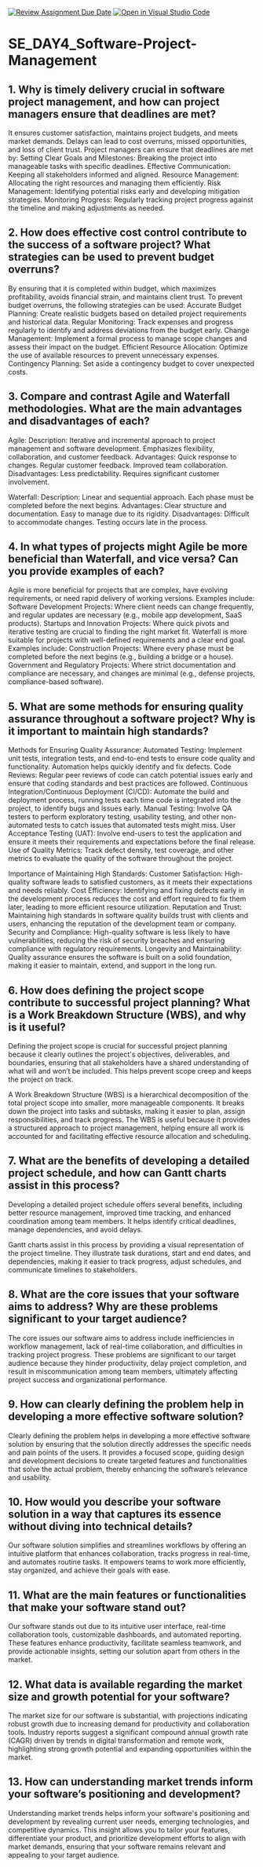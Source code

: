 [![Review Assignment Due Date](https://classroom.github.com/assets/deadline-readme-button-22041afd0340ce965d47ae6ef1cefeee28c7c493a6346c4f15d667ab976d596c.svg)](https://classroom.github.com/a/9pw6JKcu)
[![Open in Visual Studio Code](https://classroom.github.com/assets/open-in-vscode-2e0aaae1b6195c2367325f4f02e2d04e9abb55f0b24a779b69b11b9e10269abc.svg)](https://classroom.github.com/online_ide?assignment_repo_id=15689560&assignment_repo_type=AssignmentRepo)
# SE_DAY4_Software-Project-Management
## 1. Why is timely delivery crucial in software project management, and how can project managers ensure that deadlines are met?
It ensures customer satisfaction, maintains project budgets, and meets market demands. Delays can lead to cost overruns, missed opportunities, and loss of client trust.
Project managers can ensure that deadlines are met by:
Setting Clear Goals and Milestones: Breaking the project into manageable tasks with specific deadlines.
Effective Communication: Keeping all stakeholders informed and aligned.
Resource Management: Allocating the right resources and managing them efficiently.
Risk Management: Identifying potential risks early and developing mitigation strategies.
Monitoring Progress: Regularly tracking project progress against the timeline and making adjustments as needed.
## 2. How does effective cost control contribute to the success of a software project? What strategies can be used to prevent budget overruns?
By ensuring that it is completed within budget, which maximizes profitability, avoids financial strain, and maintains client trust.
To prevent budget overruns, the following strategies can be used:
Accurate Budget Planning: Create realistic budgets based on detailed project requirements and historical data.
Regular Monitoring: Track expenses and progress regularly to identify and address deviations from the budget early.
Change Management: Implement a formal process to manage scope changes and assess their impact on the budget.
Efficient Resource Allocation: Optimize the use of available resources to prevent unnecessary expenses.
Contingency Planning: Set aside a contingency budget to cover unexpected costs.
## 3. Compare and contrast Agile and Waterfall methodologies. What are the main advantages and disadvantages of each?
Agile:
Description:
 Iterative and incremental approach to project
management and software development.
 Emphasizes flexibility, collaboration, and customer
feedback.
Advantages:
 Quick response to changes.
 Regular customer feedback.
 Improved team collaboration.
Disadvantages:
 Less predictability.
 Requires significant customer involvement.

 Waterfall:
Description:
 Linear and sequential approach.
 Each phase must be completed before the next begins.
Advantages:
 Clear structure and documentation.
 Easy to manage due to its rigidity.
Disadvantages:
 Difficult to accommodate changes.
 Testing occurs late in the process.
## 4. In what types of projects might Agile be more beneficial than Waterfall, and vice versa? Can you provide examples of each?
Agile is more beneficial for projects that are complex, have evolving requirements, or need rapid delivery of working versions. Examples include:
Software Development Projects: Where client needs can change frequently, and regular updates are necessary (e.g., mobile app development, SaaS products).
Startups and Innovation Projects: Where quick pivots and iterative testing are crucial to finding the right market fit.
Waterfall is more suitable for projects with well-defined requirements and a clear end goal. Examples include:
Construction Projects: Where every phase must be completed before the next begins (e.g., building a bridge or a house).
Government and Regulatory Projects: Where strict documentation and compliance are necessary, and changes are minimal (e.g., defense projects, compliance-based software).
## 5. What are some methods for ensuring quality assurance throughout a software project? Why is it important to maintain high standards?
Methods for Ensuring Quality Assurance:
Automated Testing: Implement unit tests, integration tests, and end-to-end tests to ensure code quality and functionality. Automation helps quickly identify and fix defects.
Code Reviews: Regular peer reviews of code can catch potential issues early and ensure that coding standards and best practices are followed.
Continuous Integration/Continuous Deployment (CI/CD): Automate the build and deployment process, running tests each time code is integrated into the project, to identify bugs and issues early.
Manual Testing: Involve QA testers to perform exploratory testing, usability testing, and other non-automated tests to catch issues that automated tests might miss.
User Acceptance Testing (UAT): Involve end-users to test the application and ensure it meets their requirements and expectations before the final release.
Use of Quality Metrics: Track defect density, test coverage, and other metrics to evaluate the quality of the software throughout the project.

Importance of Maintaining High Standards:
Customer Satisfaction: High-quality software leads to satisfied customers, as it meets their expectations and needs reliably.
Cost Efficiency: Identifying and fixing defects early in the development process reduces the cost and effort required to fix them later, leading to more efficient resource utilization.
Reputation and Trust: Maintaining high standards in software quality builds trust with clients and users, enhancing the reputation of the development team or company.
Security and Compliance: High-quality software is less likely to have vulnerabilities, reducing the risk of security breaches and ensuring compliance with regulatory requirements.
Longevity and Maintainability: Quality assurance ensures the software is built on a solid foundation, making it easier to maintain, extend, and support in the long run.
## 6. How does defining the project scope contribute to successful project planning? What is a Work Breakdown Structure (WBS), and why is it useful?
Defining the project scope is crucial for successful project planning because it clearly outlines the project's objectives, deliverables, and boundaries, ensuring that all stakeholders have a shared understanding of what will and won’t be included. This helps prevent scope creep and keeps the project on track.

A Work Breakdown Structure (WBS) is a hierarchical decomposition of the total project scope into smaller, more manageable components. It breaks down the project into tasks and subtasks, making it easier to plan, assign responsibilities, and track progress. The WBS is useful because it provides a structured approach to project management, helping ensure all work is accounted for and facilitating effective resource allocation and scheduling.
## 7. What are the benefits of developing a detailed project schedule, and how can Gantt charts assist in this process?
Developing a detailed project schedule offers several benefits, including better resource management, improved time tracking, and enhanced coordination among team members. It helps identify critical deadlines, manage dependencies, and avoid delays.

Gantt charts assist in this process by providing a visual representation of the project timeline. They illustrate task durations, start and end dates, and dependencies, making it easier to track progress, adjust schedules, and communicate timelines to stakeholders.
## 8. What are the core issues that your software aims to address? Why are these problems significant to your target audience?
The core issues our software aims to address include inefficiencies in workflow management, lack of real-time collaboration, and difficulties in tracking project progress. These problems are significant to our target audience because they hinder productivity, delay project completion, and result in miscommunication among team members, ultimately affecting project success and organizational performance.
## 9. How can clearly defining the problem help in developing a more effective software solution?
Clearly defining the problem helps in developing a more effective software solution by ensuring that the solution directly addresses the specific needs and pain points of the users. It provides a focused scope, guiding design and development decisions to create targeted features and functionalities that solve the actual problem, thereby enhancing the software’s relevance and usability.
## 10. How would you describe your software solution in a way that captures its essence without diving into technical details?
Our software solution simplifies and streamlines workflows by offering an intuitive platform that enhances collaboration, tracks progress in real-time, and automates routine tasks. It empowers teams to work more efficiently, stay organized, and achieve their goals with ease.
## 11. What are the main features or functionalities that make your software stand out?
Our software stands out due to its intuitive user interface, real-time collaboration tools, customizable dashboards, and automated reporting. These features enhance productivity, facilitate seamless teamwork, and provide actionable insights, setting our solution apart from others in the market.
## 12. What data is available regarding the market size and growth potential for your software?
The market size for our software is substantial, with projections indicating robust growth due to increasing demand for productivity and collaboration tools. Industry reports suggest a significant compound annual growth rate (CAGR) driven by trends in digital transformation and remote work, highlighting strong growth potential and expanding opportunities within the market.
## 13. How can understanding market trends inform your software’s positioning and development?
Understanding market trends helps inform your software's positioning and development by revealing current user needs, emerging technologies, and competitive dynamics. This insight allows you to tailor your features, differentiate your product, and prioritize development efforts to align with market demands, ensuring that your software remains relevant and appealing to your target audience.
